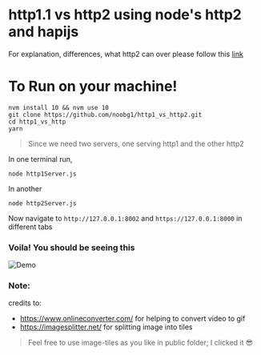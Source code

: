# http1.1 vs http2 using node's http2 and hapijs

For explanation, differences, what http2 can over please follow this [link](https://medium.com/@noobj/)

# To Run on your machine!
```
nvm install 10 && nvm use 10
git clone https://github.com/noobg1/http1_vs_http2.git
cd http1_vs_http
yarn
```
> Since we need two servers, one serving http1 and the other http2

In one terminal run,
```
node http1Server.js
```
In another
```
node http2Server.js
```

Now navigate to `http://127.0.0.1:8002` and `https://127.0.0.1:8000` in different tabs


### Voila! You should be seeing this
![Demo](out.gif?raw=true "Demo : gui mode")

### Note:
credits to:
  - https://www.onlineconverter.com/ for helping to convert video to gif
  - https://imagesplitter.net/ for splitting image into tiles

> Feel free to use image-tiles as you like in public folder; I clicked it :sunglasses:


